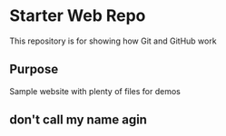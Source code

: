 # Starter Web Repo

This repository is for showing how Git and GitHub work

## Purpose

Sample website with plenty of files for demos

## don't call my name agin
